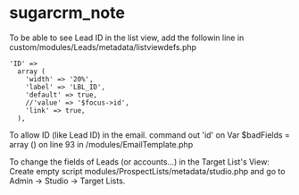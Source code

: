 # sugarcrm_note
To be able to see Lead ID in the list view, add the followin line in custom/modules/Leads/metadata/listviewdefs.php
```
'ID' =>
  array (
    'width' => '20%',
    'label' => 'LBL_ID',
    'default' => true,
    //'value' => '$focus->id',
    'link' => true,
  ),
```

To allow ID (like Lead ID) in the email.
command out 'id' on Var $badFields = array () on line 93 in /modules/EmailTemplate.php

To change the fields of Leads (or accounts...) in the Target List's View:
Create empty script modules/ProspectLists/metadata/studio.php and go to Admin -> Studio -> Target Lists.

